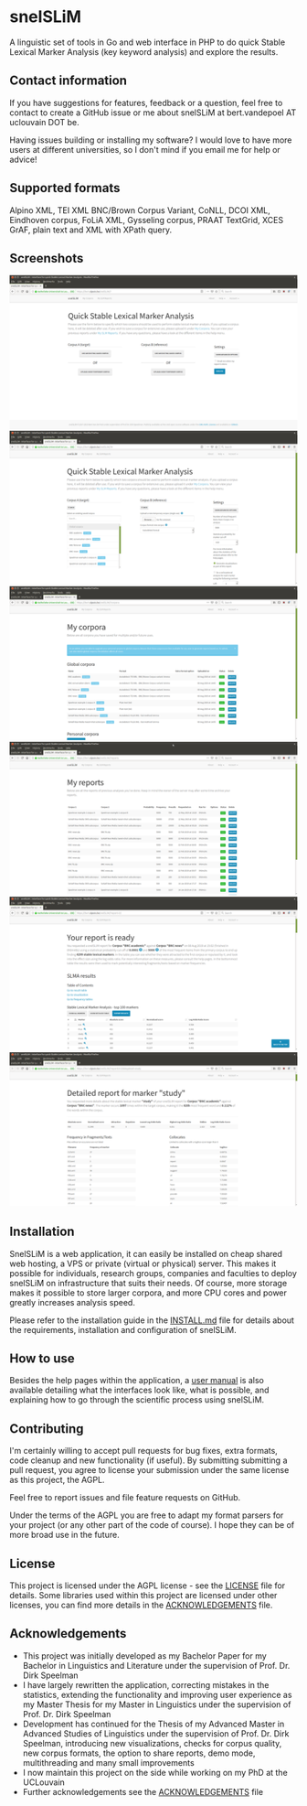 # snelSLiM

A linguistic set of tools in Go and web interface in PHP to do quick Stable Lexical Marker Analysis (key keyword analysis) and explore the results.

## Contact information

If you have suggestions for features, feedback or a question, feel free to contact to create a GitHub issue or me about snelSLiM at bert.vandepoel AT uclouvain DOT be.

Having issues building or installing my software? I would love to have more users at different universities, so I don't mind if you email me for help or advice!

## Supported formats

Alpino XML, TEI XML BNC/Brown Corpus Variant, CoNLL, DCOI XML, Eindhoven corpus, FoLiA XML, Gysseling corpus, PRAAT TextGrid, XCES GrAF, plain text and XML with XPath query.

## Screenshots

![screenshot main page](/screenshots/form.png?raw=true)
![screenshot main page with forms opened](/screenshots/formdetailed.png?raw=true)
![screenshot my corpora list](/screenshots/mycorpora.png?raw=true)
![screenshot my reports list](/screenshots/myreports.png?raw=true)
![screenshot report](/screenshots/report.png?raw=true)
![screenshot report: keyword details](/screenshots/markerdetail.png?raw=true)

## Installation

SnelSLiM is a web application, it can easily be installed on cheap shared web hosting, a VPS or private (virtual or physical) server. This makes it possible for individuals, research groups, companies and faculties to deploy snelSLiM on infrastructure that suits their needs. Of course, more storage makes it possible to store larger corpora, and more CPU cores and power greatly increases analysis speed.

Please refer to the installation guide in the [INSTALL.md](INSTALL.md) file for details about the requirements, installation and configuration of snelSLiM.

## How to use

Besides the help pages within the application, a [user manual](/docs/user-manual.pdf?raw=true) is also available detailing what the interfaces look like, what is possible, and explaining how to go through the scientific process using snelSLiM.

## Contributing

I'm certainly willing to accept pull requests for bug fixes, extra formats, code cleanup and new functionality (if useful). By submitting submitting a pull request, you agree to license your submission under the same license as this project, the AGPL.

Feel free to report issues and file feature requests on GitHub.

Under the terms of the AGPL you are free to adapt my format parsers for your project (or any other part of the code of course). I hope they can be of more broad use in the future. 

## License

This project is licensed under the AGPL license - see the [LICENSE](LICENSE) file for details. Some libraries used within this project are licensed under other licenses, you can find more details in the [ACKNOWLEDGEMENTS](ACKNOWLEDGEMENTS) file.

## Acknowledgements

* This project was initially developed as my Bachelor Paper for my Bachelor in Linguistics and Literature under the supervision of Prof. Dr. Dirk Speelman
* I have largely rewritten the application, correcting mistakes in the statistics, extending the functionality and improving user experience as my Master Thesis for my Master in Linguistics under the supervision of Prof. Dr. Dirk Speelman
* Development has continued for the Thesis of my Advanced Master in Advanced Studies of Linguistics under the supervision of Prof. Dr. Dirk Speelman, introducing new visualizations, checks for corpus quality, new corpus formats, the option to share reports, demo mode, multithreading and many small improvements
* I now maintain this project on the side while working on my PhD at the UCLouvain
* Further acknowledgements see the [ACKNOWLEDGEMENTS](ACKNOWLEDGEMENTS) file

